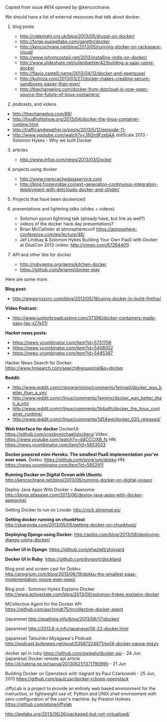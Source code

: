 Copied from issue #614 opened by @kencochrane.

We should have a list of external resources that talk about docker.

1. blog posts
   - http://robknight.org.uk/blog/2013/05/drupal-on-docker/
   - http://forge.puppetlabs.com/garethr/docker
   - http://kencochrane.net/blog/2013/05/running-docker-on-rackspace-cloud/
   - http://www.johnmcostaiii.net/2013/installing-redis-on-docker/
   - http://www.slideshare.net/julienbarbier42/building-a-saas-using-docker
   - http://flavio.castelli.name/2013/04/12/docker-and-opensuse/
   - http://kuhnza.com/2013/03/27/docker-makes-creating-secure-sandboxes-easier-than-ever/
   - http://thechangelog.com/docker-from-dotcloud-is-now-open-source-the-future-of-linux-containers/

2. podcasts, and videos
  - http://thechangelog.com/89/
  - http://foodfightshow.org/2013/04/docker-the-linux-container-runtime.html
  - http://trafficandweather.io/posts/2013/5/12/episode-11-
  - http://www.youtube.com/watch?v=3N3n9FzebAA dotScale 2013 - Solomon Hykes - Why we built Docker
  
3. articles
   - http://www.infoq.com/news/2013/03/Docker
4. projects using docker
   - http://www.memcachedasaservice.com
   - http://blog.frozenridge.co/next-generation-continuous-integration-deployment-with-dotclouds-docker-and-strider/
5. Projects that have been dockerized
6. presentations and lightning talks (slides + videos)
   - Solomon pycon lightning talk (already have, but link as well?)
   - videos of the docker hack day presentations?
   - Brian McCallister at atmosphereconf https://atmosphere-conference.com/en/lecture/48/
   - Jef Lindsay & Solomon	Hykes Building Your Own PaaS with Docker at GlueCon 2013 (video: http://vimeo.com/67284401)

7. API and other libs for docker
   - http://rubygems.org/gems/kitchen-docker
   - https://github.com/brianm/docker-play

Here are some more.

**Blog post:**
- http://gregoryszorc.com/blog/2013/05/19/using-docker-to-build-firefox/

**Video Podcast:**
- http://www.jupiterbroadcasting.com/37396/docker-containers-made-easy-las-s27e01/

**Hacker news posts:**
- https://news.ycombinator.com/item?id=5731706
- https://news.ycombinator.com/item?id=5408002
- https://news.ycombinator.com/item?id=5445387

Hacker News Search for Docker: https://www.hnsearch.com/search#request/all&q=docker

**Reddit:**
- http://www.reddit.com/r/programming/comments/1emva0/docker_way_better_than_a_vm/
- http://www.reddit.com/r/linux/comments/1emimx/docker_way_better_than_a_vm/
- http://www.reddit.com/r/linux/comments/1b4u6h/docker_the_linux_container_runtime/
- http://www.reddit.com/r/linux/comments/1d54wq/docker_020_released/


**Web Interface for docker**
DockerUI: https://github.com/crosbymichael/dockerui
Video: https://www.youtube.com/watch?v=d4CCClXB_fs
HN: https://news.ycombinator.com/item?id=5853033

**Docker powered mini-Heroku. The smallest PaaS implementation you've ever seen.**
Dokku: https://github.com/progrium/dokku
HN: https://news.ycombinator.com/item?id=5852911

**Running Docker on Digital Ocean with Ubuntu**
http://kencochrane.net/blog/2013/06/running-docker-on-digital-ocean/

Deploy Java Apps With Docker = Awesome:
http://blogs.atlassian.com/2013/06/deploy-java-apps-with-docker-awesome/

Getting Docker to run on Linode:
http://nick.stinemat.es/

**Getting docker running on chunkHost**: http://sbaronda.com/2013/05/05/getting-docker-on-chunkhost/

**Deploying Django using Docker**: http://agiliq.com/blog/2013/06/deploying-django-using-docker/

**Docker UI in Django**: https://github.com/ehazlett/shipyard

**Docker UI in Ruby**: https://github.com/dynport/dockland

Blog post and screen cast for Dokku: http://progrium.com/blog/2013/06/19/dokku-the-smallest-paas-implementation-youve-ever-seen/

Blog post : Solomon Hykes Explains Docker
http://www.activestate.com/blog/2013/06/solomon-hykes-explains-docker

MCollective Agent for the Docker API
https://github.com/aschmidt75/mcollective-docker-agent

(japanese) http://apatheia.info/blog/2013/06/17/docker/

(japanese) http://2013.8-p.info/japanese/06-22-docker.html

(japanese) Tatsuhiko Miyagawa's Podcast 
http://podcast.bulknews.net/post/53587224871/ep14-docker-naoya-mizzy

docker api in ruby https://github.com/swipely/docker-api - 24 Jun
(japanese) Docker remote api article http://d.hatena.ne.jp/naoya/20130621/1371790990 - 21 Jun

Building Docker on Openstack with Vagrant
by Paul Czarkowski - 25 Jun, 2013
https://github.com/paulczar/docker-rcbops-openstack

JiffyLab is a project to provide an entirely web based environment for the instruction, or lightweight use of, Python and UNIX shell environment with zero-configuration of the user's machine.
by Preston Holmes
https://github.com/ptone/jiffylab

http://jeelabs.org/2013/06/26/packaged-but-not-virtualised/